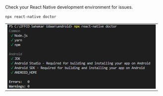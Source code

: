 Check your React Native development environment for issues.

 ```html
npx react-native doctor
```
 
<table>
  <tr>
    <td >
    <img src="/react-native-doctor.png" alt="react-native-doctor"  />
    </td>
  </tr>
</table>
